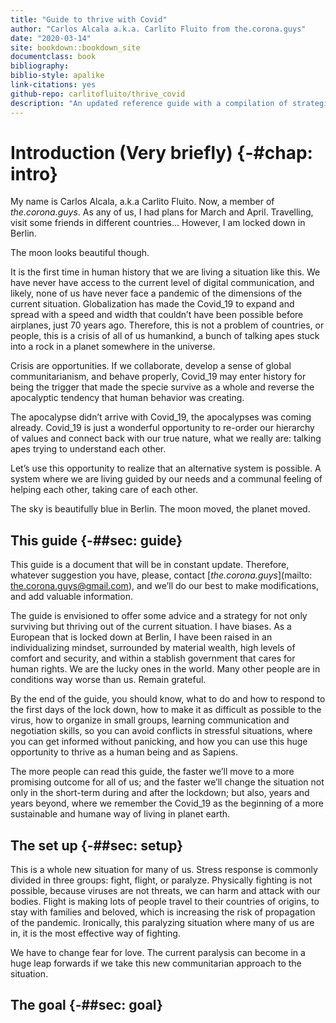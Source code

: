 ```yaml
--- 
title: "Guide to thrive with Covid"
author: "Carlos Alcala a.k.a. Carlito Fluito from the.corona.guys"
date: "2020-03-14"
site: bookdown::bookdown_site
documentclass: book
bibliography: 
biblio-style: apalike
link-citations: yes
github-repo: carlitofluito/thrive_covid
description: "An updated reference guide with a compilation of strategies not only to survive the corona crisis, but to thrive as a specie thanks to the Covid_19"
---
```


# Introduction (Very briefly) {-#chap: intro}

My name is Carlos Alcala, a.k.a Carlito Fluito. Now, a member of *the.corona.guys*. As any of us, I had plans for March and April. Travelling, visit some friends in different countries… However, I am locked down in Berlin.

The moon looks beautiful though. 

It is the first time in human history that we are living a situation like this. We have never have access to the current level of digital communication, and likely, none of us have never face a pandemic of the dimensions of the current situation. Globalization has made the Covid_19 to expand and spread with a speed and width that couldn’t have been possible before airplanes, just 70 years ago. Therefore, this is not a problem of countries, or people, this is a crisis of all of us humankind, a bunch of talking apes stuck into a rock in a planet somewhere in the universe. 

Crisis are opportunities. If we collaborate, develop a sense of global communitarianism, and behave properly, Covid_19 may enter history for being the trigger that made the specie survive as a whole and reverse the apocalyptic tendency that human behavior was creating. 

The apocalypse didn’t arrive with Covid_19, the apocalypses was coming already. Covid_19 is just a wonderful opportunity to re-order our hierarchy of values and connect back with our true nature, what we really are: talking apes trying to understand each other.  

Let’s use this opportunity to realize that an alternative system is possible. A system where we are living guided by our needs and a communal feeling of helping each other, taking care of each other. 

The sky is beautifully blue in Berlin. The moon moved, the planet moved.

## This guide {-##sec: guide}
This guide is a document that will be in constant update. Therefore, whatever suggestion you have, please, contact [*the.corona.guys*](mailto: the.corona.guys@gmail.com), and we’ll do our best to make modifications, and add valuable information. 

The guide is envisioned to offer some advice and a strategy for not only surviving but thriving out of the current situation. I have biases. As a European that is locked down at Berlin, I have been raised in an individualizing mindset, surrounded by material wealth, high levels of comfort and security, and within a stablish government that cares for human rights. We are the lucky ones in the world. Many other people are in conditions way worse than us. Remain grateful. 

By the end of the guide, you should know, what to do and how to respond to the first days of the lock down, how to make it as difficult as possible to the virus, how to organize in small groups, learning communication and negotiation skills, so you can avoid conflicts in stressful situations, where you can get informed without panicking, and how you can use this huge opportunity to thrive as a human being and as Sapiens. 

The more people can read this guide, the faster we’ll move to a more promising outcome for all of us; and the faster we’ll change the situation not only in the short-term during and after the lockdown; but also, years and years beyond, where we remember the Covid_19 as the beginning of a more sustainable and humane way of living in planet earth. 

## The set up  {-##sec: setup}

This is a whole new situation for many of us. Stress response is commonly divided in three groups: fight, flight, or paralyze. Physically fighting is not possible, because viruses are not threats, we can harm and attack with our bodies. Flight is making lots of people travel to their countries of origins, to stay with families and beloved, which is increasing the risk of propagation of the pandemic. Ironically, this paralyzing situation where many of us are in, it is the most effective way of fighting. 

We have to change fear for love. The current paralysis can become in a huge leap forwards if we take this new communitarian approach to the situation. 

## The goal {-##sec: goal}
